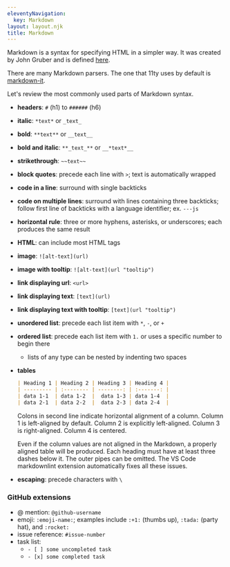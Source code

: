 ```yaml
---
eleventyNavigation:
  key: Markdown
layout: layout.njk
title: Markdown
---
```


Markdown is a syntax for specifying HTML in a simpler way.
It was created by John Gruber and is
defined [here](https://daringfireball.net/projects/markdown/).

There are many Markdown parsers.
The one that 11ty uses by default is
[markdown-it](https://github.com/markdown-it/markdown-it).

Let's review the most commonly used parts of Markdown syntax.

- **headers**: `#` (h1) to `######` (h6)

- **italic**: `*text*` or `_text_`
- **bold**: `**text**` or `__text__`
- **bold and italic**: `**_text_**` or `__*text*__`
- **strikethrough**: `~~text~~`

- **block quotes**: precede each line with `>`; text is automatically wrapped

- **code in a line**: surround with single backticks
- **code on multiple lines**: surround with lines containing three backticks; follow first line of backticks with a language identifier; ex. `---js`

- **horizontal rule**: three or more hyphens, asterisks, or underscores;
  each produces the same result

- **HTML**: can include most HTML tags

- **image**: `![alt-text](url)`
- **image with tooltip**: `![alt-text](url "tooltip")`

- **link displaying url**: `<url>`
- **link displaying text**: `[text](url)`
- **link displaying text with tooltip**: `[text](url "tooltip")`

- **unordered list**: precede each list item with `*`, `-`, or `+`
- **ordered list**: precede each list item with `1.`
  or uses a specific number to begin there

  - lists of any type can be nested by indenting two spaces

- **tables**

  ```md
  | Heading 1 | Heading 2 | Heading 3 | Heading 4 |
  | --------- | :-------- | --------: | :-------: |
  | data 1-1  | data 1-2  |  data 1-3 | data 1-4  |
  | data 2-1  | data 2-2  |  data 2-3 | data 2-4  |
  ```

  Colons in second line indicate horizontal alignment of a column.
  Column 1 is left-aligned by default.
  Column 2 is explicitly left-aligned.
  Column 3 is right-aligned.
  Column 4 is centered.

  Even if the column values are not aligned in the Markdown,
  a properly aligned table will be produced.
  Each heading must have at least three dashes below it.
  The outer pipes can be omitted.
  The VS Code markdownlint extension automatically fixes all these issues.

- **escaping**: precede characters with `\`

### GitHub extensions

- @ mention: `@github-username`
- emoji: `:emoji-name:`;
  examples include `:+1:` (thumbs up), `:tada:` (party hat), and `:rocket:`
- issue reference: `#issue-number`
- task list:
  - `- [ ] some uncompleted task`
  - `- [x] some completed task`
